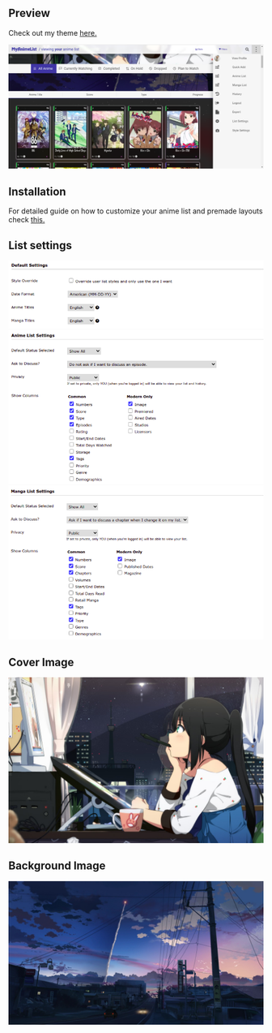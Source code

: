 ## Preview
Check out my theme [here.](https://myanimelist.net/animelist/cweeper)

![Image](./images/preview.png)


## Installation

For detailed guide on how to customize your anime list and premade layouts check [this.](https://myanimelist.net/forum/?topicid=1499058#msg45516528)

## List settings
![Image](./images/default_settings.png)
![Image](./images/anime_list_settings.png)
![Image](./images/manga_list_settings.png)

## Cover Image
![Image](./images/cover.jpg)

## Background Image
![Image](./images/background.jpg)
